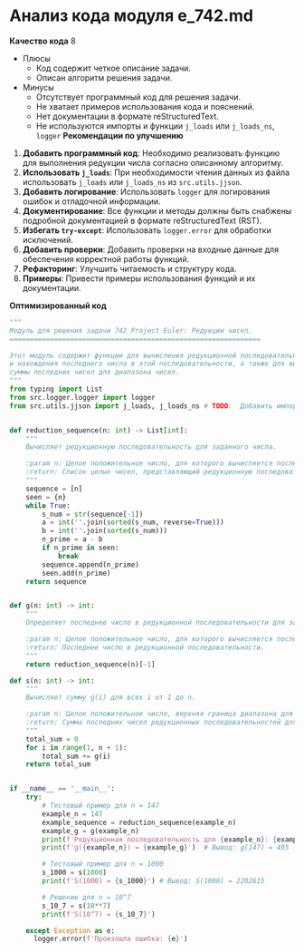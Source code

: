 # Анализ кода модуля e_742.md

**Качество кода**
8
-  Плюсы
    - Код содержит четкое описание задачи.
    - Описан алгоритм решения задачи.
-  Минусы
    - Отсутствует программный код для решения задачи.
    - Не хватает примеров использования кода и пояснений.
    - Нет документации в формате reStructuredText.
    - Не используются импорты и функции `j_loads` или `j_loads_ns`, `logger`
**Рекомендации по улучшению**
1. **Добавить программный код**: Необходимо реализовать функцию для выполнения редукции числа согласно описанному алгоритму.
2. **Использовать `j_loads`**: При необходимости чтения данных из файла использовать `j_loads` или `j_loads_ns` из `src.utils.jjson`.
3. **Добавить логирование**: Использовать `logger` для логирования ошибок и отладочной информации.
4. **Документирование**: Все функции и методы должны быть снабжены подробной документацией в формате reStructuredText (RST).
5. **Избегать `try-except`**: Использовать `logger.error` для обработки исключений.
6. **Добавить проверки**: Добавить проверки на входные данные для обеспечения корректной работы функций.
7. **Рефакторинг**: Улучшить читаемость и структуру кода.
8. **Примеры**: Привести примеры использования функций и их документации.

**Оптимизированный код**
```python
"""
Модуль для решения задачи 742 Project Euler: Редукции чисел.
==============================================================

Этот модуль содержит функции для вычисления редукционной последовательности числа
и нахождения последнего числа в этой последовательности, а также для вычисления
суммы последних чисел для диапазона чисел.
"""
from typing import List
from src.logger.logger import logger
from src.utils.jjson import j_loads, j_loads_ns # TODO:  Добавить импорт j_loads, j_loads_ns, если необходимо использовать.


def reduction_sequence(n: int) -> List[int]:
    """
    Вычисляет редукционную последовательность для заданного числа.

    :param n: Целое положительное число, для которого вычисляется последовательность.
    :return: Список целых чисел, представляющий редукционную последовательность.
    """
    sequence = [n]
    seen = {n}
    while True:
        s_num = str(sequence[-1])
        a = int(''.join(sorted(s_num, reverse=True)))
        b = int(''.join(sorted(s_num)))
        n_prime = a - b
        if n_prime in seen:
            break
        sequence.append(n_prime)
        seen.add(n_prime)
    return sequence


def g(n: int) -> int:
    """
    Определяет последнее число в редукционной последовательности для заданного числа.

    :param n: Целое положительное число, для которого вычисляется последнее число.
    :return: Последнее число в редукционной последовательности.
    """
    return reduction_sequence(n)[-1]

def s(n: int) -> int:
    """
    Вычисляет сумму g(i) для всех i от 1 до n.

    :param n: Целое положительное число, верхняя граница диапазона для вычисления суммы.
    :return: Сумма последних чисел редукционных последовательностей для чисел от 1 до n.
    """
    total_sum = 0
    for i in range(1, n + 1):
        total_sum += g(i)
    return total_sum


if __name__ == '__main__':
    try:
        # Тестовый пример для n = 147
        example_n = 147
        example_sequence = reduction_sequence(example_n)
        example_g = g(example_n)
        print(f'Редукционная последовательность для {example_n}: {example_sequence}')
        print(f'g({example_n}) = {example_g}')  # Вывод: g(147) = 495

        # Тестовый пример для n = 1000
        s_1000 = s(1000)
        print(f'S(1000) = {s_1000}') # Вывод: S(1000) = 2202615

        # Решение для n = 10^7
        s_10_7 = s(10**7)
        print(f'S(10^7) = {s_10_7}')

    except Exception as e:
      logger.error(f'Произошла ошибка: {e}')
```